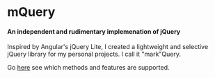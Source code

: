 # mQuery
#### An independent and rudimentary implemenation of jQuery

Inspired by Angular's jQuery Lite, I created a lightweight and selective jQuery library for my personal projects. I call it "mark"Query. 

Go [here](http://www.markmccann.me/post/mquery/) see which methods and features are supported.
